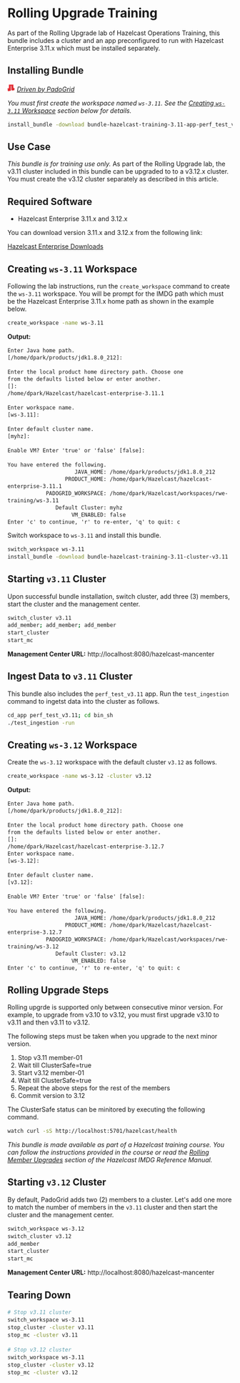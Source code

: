 # Rolling Upgrade Training

As part of the Rolling Upgrade lab of Hazelcast Operations Training, this bundle includes a cluster and an app preconfigured to run with Hazelcast Enterprise 3.11.x which must be installed separately.

## Installing Bundle

![PadoGrid](https://github.com/padogrid/padogrid/raw/develop/images/padogrid-3d-16x16.png) [*Driven by PadoGrid*](https://github.com/padogrid)

*You must first create the workspace named `ws-3.11`. See the [Creating `ws-3.11` Workspace](#creating-ws-311-workspace) section below for details.*

```bash
install_bundle -download bundle-hazelcast-training-3.11-app-perf_test_v3.11-cluster-v3.11
```

## Use Case

*This bundle is for training use only.* As part of the Rolling Upgrade lab, the v3.11 cluster included in this bundle can be upgraded to to a v3.12.x cluster. You must create the v3.12 cluster separately as described in this article.

## Required Software

 - Hazelcast Enterprise 3.11.x and 3.12.x

You can download version 3.11.x and 3.12.x from the following link:

[Hazelcast Enterprise Downloads](https://hazelcast.com/download/customer/)

## Creating `ws-3.11` Workspace

Following the lab instructions, run the `create_workspace` command to create the `ws-3.11` workspace. You will be prompt for the IMDG path which must be the Hazelcast Enterprise 3.11.x home path as shown in the example below.

```bash
create_workspace -name ws-3.11
```

**Output:**

```console
Enter Java home path.
[/home/dpark/products/jdk1.8.0_212]:

Enter the local product home directory path. Choose one
from the defaults listed below or enter another.
[]:
/home/dpark/Hazelcast/hazelcast-enterprise-3.11.1

Enter workspace name.
[ws-3.11]:

Enter default cluster name.
[myhz]:

Enable VM? Enter 'true' or 'false' [false]:

You have entered the following.
                     JAVA_HOME: /home/dpark/products/jdk1.8.0_212
                  PRODUCT_HOME: /home/dpark/Hazelcast/hazelcast-enterprise-3.11.1
            PADOGRID_WORKSPACE: /home/dpark/Hazelcast/workspaces/rwe-training/ws-3.11
               Default Cluster: myhz
                    VM_ENABLED: false
Enter 'c' to continue, 'r' to re-enter, 'q' to quit: c
```

Switch workspace to `ws-3.11` and install this bundle.

```bash
switch_workspace ws-3.11
install_bundle -download bundle-hazelcast-training-3.11-cluster-v3.11
```

## Starting `v3.11` Cluster

Upon successful bundle installation, switch cluster, add three (3) members, start the cluster and the management center.

```bash
switch_cluster v3.11
add_member; add_member; add_member
start_cluster
start_mc
```

**Management Center URL:** http://localhost:8080/hazelcast-mancenter

## Ingest Data to `v3.11` Cluster

This bundle also includes the `perf_test_v3.11` app. Run the `test_ingestion` command to ingetst data into the cluster as follows.

```bash
cd_app perf_test_v3.11; cd bin_sh
./test_ingestion -run
```

## Creating `ws-3.12` Workspace

Create the `ws-3.12` workspace with the default cluster `v3.12` as follows.

```bash
create_workspace -name ws-3.12 -cluster v3.12
```

**Output:**

```console
Enter Java home path.
[/home/dpark/products/jdk1.8.0_212]:

Enter the local product home directory path. Choose one
from the defaults listed below or enter another.
[]:
/home/dpark/Hazelcast/hazelcast-enterprise-3.12.7
Enter workspace name.
[ws-3.12]:

Enter default cluster name.
[v3.12]: 

Enable VM? Enter 'true' or 'false' [false]:

You have entered the following.
                     JAVA_HOME: /home/dpark/products/jdk1.8.0_212
                  PRODUCT_HOME: /home/dpark/Hazelcast/hazelcast-enterprise-3.12.7
            PADOGRID_WORKSPACE: /home/dpark/Hazelcast/workspaces/rwe-training/ws-3.12
               Default Cluster: v3.12
                    VM_ENABLED: false
Enter 'c' to continue, 'r' to re-enter, 'q' to quit: c
```

## Rolling Upgrade Steps

Rolling upgrde is supported only between consecutive minor version. For example, to upgrade from v3.10 to v3.12, you must first upgrade v3.10 to v3.11 and then v3.11 to v3.12.

The following steps must be taken when you upgrade to the next minor version.

1. Stop v3.11 member-01
2. Wait till ClusterSafe=true
3. Start v3.12 member-01
4. Wait till ClusterSafe=true
5. Repeat the above steps for the rest of the members
6. Commit version to 3.12

The ClusterSafe status can be minitored by executing the following command.

```bash
watch curl -sS http://localhost:5701/hazelcast/health
```

*This bundle is made available as part of a Hazelcast training course. You can follow the instructions provided in the course or read the [Rolling Member Upgrades](https://docs.hazelcast.org/docs/latest/manual/html-single/index.html#rolling-member-upgrades
) section of the Hazelcast IMDG Reference Manual.*

## Starting `v3.12` Cluster

By default, PadoGrid adds two (2) members to a cluster. Let's add one more to match the number of members in the `v3.11` cluster and then start the cluster and the management center.

```bash
switch_workspace ws-3.12
switch_cluster v3.12
add_member
start_cluster
start_mc
```

**Management Center URL:** http://localhost:8080/hazelcast-mancenter

## Tearing Down

```bash
# Stop v3.11 cluster
switch_workspace ws-3.11
stop_cluster -cluster v3.11
stop_mc -cluster v3.11

# Stop v3.12 cluster
switch_workspace ws-3.11
stop_cluster -cluster v3.12
stop_mc -cluster v3.12
```
